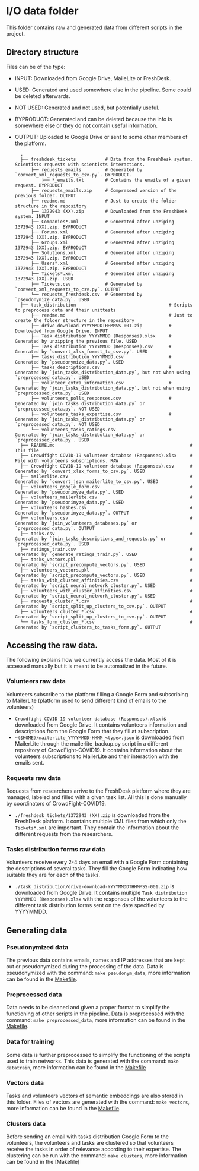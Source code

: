 # I/O data folder

This folder contains raw and generated data from different scripts in the project.

## Directory structure 

Files can be of the type:

* INPUT: Downloaded from Google Drive, MaileLite or FreshDesk.
* USED: Generated and used somewhere else in the pipeline. Some could be deleted afterwards.
* NOT USED: Generated and not used, but potentially useful.
* BYPRODUCT: Generated and can be deleted because the info is somewhere else or they do not contain useful information.
* OUTPUT: Uploaded to Google Drive or sent to some other members of the platform. 

        .
        ├── freshdesk_tickets           # Data from the FreshDesk system. Scientists requests with scientists interactions.
            ├── requests_emails         # Generated by `convert_xml_requests_to_csv.py`. BYPRODUCT.
                ├── *_emails.txt        # Contains the emails of a given request. BYPRODUCT
            ├── requests_emails.zip     # Compressed version of the previous folder. OUTPUT
            ├── readme.md               # Just to create the folder structure in the repository
            ├── 1372943 (XX).zip        # Downloaded from the FreshDesk system. INPUT
            ├── Companies*.xml          # Generated after unziping 1372943 (XX).zip. BYPRODUCT
            ├── Forums.xml              # Generated after unziping 1372943 (XX).zip. BYPRODUCT
            ├── Groups.xml              # Generated after unziping 1372943 (XX).zip. BYPRODUCT
            ├── Solutions.xml           # Generated after unziping 1372943 (XX).zip. BYPRODUCT
            ├── Users*.xml              # Generated after unziping 1372943 (XX).zip. BYPRODUCT
            ├── Tickets*.xml            # Generated after unziping 1372943 (XX).zip. USED
            ├── Tickets.csv             # Generated by `convert_xml_requests_to_csv.py`. OUTPUT
            └── requests_freshdesk.csv  # Generated by `pseudonymize_data.py`. USED       
        ├── task_distribution                                   # Scripts to preprocess data and their unittests 
            ├── readme.md                                       # Just to create the folder structure in the repository
            ├── drive-download-YYYYMMDDTHHMMSS-001.zip          # Downloaded from Google Drive. INPUT
            ├── Task distribution YYYYMMDD (Responses).xlsx     # Generated by unzipping the previous file. USED
            ├── Task distribution YYYYMMDD (Responses).csv      # Generated by `convert_xlsx_formst_to_csv.py`. USED
            ├── tasks_distribution_YYYYMMDD.csv                 # Generated by `pseudonymize_data.py`. USED
            ├── tasks_descriptions.csv                          # Generated by `join_tasks_distribution_data.py`, but not when using `preprocessed_data.py`. USED
            ├── volunteer_extra_information.csv                 # Generated by `join_tasks_distribution_data.py`, but not when using `preprocessed_data.py`. USED
            ├── volunteers_polls_responses.csv                  # Generated by `join_tasks_distribution_data.py` or `preprocessed_data.py`. NOT USED 
            ├── volunteers_tasks_expertise.csv                  # Generated by `join_tasks_distribution_data.py` or `preprocessed_data.py`. NOT USED
            └── volunteers_tasks_ratings.csv                    # Generated by `join_tasks_distribution_data.py` or `preprocessed_data.py`. USED
        ├── README.md                                                   # This file
        ├── Crowdfight COVID-19 volunteer database (Responses).xlsx     # File with volunteers subscriptions. RAW
        ├── Crowdfight COVID-19 volunteer database (Responses).csv      # Generated by `convert_xlsx_forms_to_csv.py`. USED
        ├── mailerlite.csv                                              # Generated by `convert_json_mailerlite_to_csv.py`. USED
        ├── volunteers_google_form.csv                                  # Generated by `pseudonimyze_data.py`. USED
        ├── volunteers_mailerlite.csv                                   # Generated by `pseudonimyze_data.py`. USED
        ├── volunteers_hashes.csv                                       # Generated by `pseudonimyze_data.py`. OUTPUT
        ├── volunteers.csv                                              # Generated by `join_volunteers_databases.py` or `preprocessed_data.py`. OUTPUT
        ├── tasks.csv                                                   # Generated by `join_tasks_descriptions_and_requests.py` or `preprocessed_data.py`. USED
        ├── ratings_train.csv                                           # Generated by `generate_ratings_train.py`. USED
        ├── tasks_vectors.pkl                                           # Generated by `script_precompute_vectors.py`. USED
        ├── volunteers_vectors.pkl                                      # Generated by `script_precompute_vectors.py`. USED
        ├── tasks_with_cluster_affinities.csv                           # Generated by `script_neural_network_cluster.py`. USED
        ├── volunteers_with_cluster_affinities.csv                      # Generated by `script_neural_network_cluster.py`. USED
        ├── requests_cluster_*.csv                                      # Generated by `script_split_up_clusters_to_csv.py`. OUTPUT
        ├── volunteers_cluster_*.csv                                    # Generated by `script_split_up_clusters_to_csv.py`. OUTPUT
        └── tasks_form_cluster_*.csv                                    # Generated by `script_clusters_to_tasks_form.py`. OUTPUT
                   

## Accessing the raw data. 

The following explains how we currently access the data. Most of it is accessed manually but it is meant to be
automatized in the future.

### Volunteers raw data

Volunteers subscribe to the platform filling a Google Form and subscribing to MailerLite (platform used to send 
different kind of emails to the volunteers)

* `Crowdfight COVID-19 volunteer database (Responses).xlsx` is downloaded from Google Drive. It contains 
volunteers information and descriptions from the Google Form that they fill at subscription.
* `~($HOME)/mailerlite_YYYYMMDD-HHMM_<type>.json` is downloaded from MailerLite through the mailerlite_backup.py 
script in a different repository of CrowdFight-COVID19. It contains information about the volunteers 
subscriptions to MailerLite and their interaction with the emails sent.  

### Requests raw data

Requests from researchers arrive to the FreshDesk platform where they are managed, labeled and filled with a given
task list. All this is done manually by coordinators of CrowdFight-COVID19.

* `./freshdesk_tickets/1372943 (XX).zip` is downloaded from the FreshDesk platform. It contains multiple XML files
from which only the `Tickets*.xml` are important. They contain the information about the different requests from the
researchers. 

### Tasks distribution forms raw data

Volunteers receive every 2-4 days an email with a Google Form containing the descriptions of several tasks. They fill
the Google Form indicating how suitable they are for each of the tasks.

* `./task_distribution/drive-download-YYYYMMDDTHHMMSS-001.zip` is downloaded from Google Drive. It contains multiple
`Task distribution YYYYMMDD (Responses).xlsx` with the responses of the volunteers to the different task distribution 
forms sent on the date specified by YYYYMMDD. 

## Generating data

### Pseudonymized data

The previous data contains emails, names and IP addresses that are kept out or pseudonymized during the processing of 
the data. Data is pseudonymized with the command: `make pseudonym_data`, more information can be found in 
the [Makefile](../Makefile). 


### Preprocessed data

Data needs to be cleaned and given a proper format to simplify the functioning of other scripts in the pipeline. 
Data is preprocessed with the command: `make preprocessed_data`, more information can be found in the 
[Makefile](../Makefile). 

### Data for training

Some data is further preprocessed to simplify the functioning of the scripts used to train networks. This data is
generated with the command: `make datatrain`, more information can be found in the [Makefile](../Makefile)

### Vectors data

Tasks and volunteers vectors of semantic embeddings are also stored in this folder. Files of vectors are generated
with the command: `make vectors`, more information can be found in the [Makefile](../Makefile).

### Clusters data

Before sending an email with tasks distribution Google Form to the volunteers, the volunteers and tasks are 
clustered so that volunteers receive the tasks in order of relevance according to their expertise. The clustering
can be run with the command: `make clusters`, more information can be found in the [Makefile]






